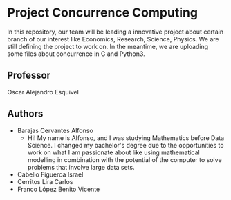 # Project Concurrence Computing

In this repository, our team will be leading a innovative project about certain branch of our interest like Economics, Research, Science, Physics. We are still defining the project to work on. In the meantime, we are uploading some files about concurrence in C and Python3. 

## Professor

Oscar Alejandro Esquivel

## Authors

* Barajas Cervantes Alfonso   
	* Hi! My name is Alfonso, and I was studying Mathematics before Data Science. I changed my bachelor's  degree due to the opportunities to work on what I am passionate about like using mathematical modelling in combination with the potential of the computer to solve problems that involve large data sets.
* Cabello Figueroa Israel           
* Cerritos Lira Carlos                
* Franco López Benito Vicente    
